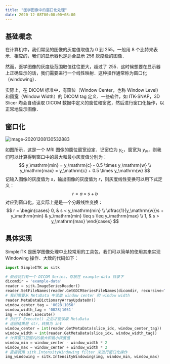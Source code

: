 ```yaml
---
title: "医学图像中的窗口化处理"
date: 2020-12-08T00:00:00+08:00
---
```


## 基础概念

在计算机中，我们常见的图像的灰度值取值为 0 到 255，一般用 8 个比特来表示．相应的，我们的显示器也是适合显示 256 灰度级的图像．

然而，医学图像的灰度级范围取值往往更大，超过了 255．这时候想要在显示器上正确显示的话，我们需要进行一个线性映射．这种操作通常称为窗口化（windowing）．

实际上，在 DICOM 标准中，有窗位（Window Center，也称 Window Level）和窗宽（Window Width）的 DICOM tag 定义．一些软件，如 ITK-SNAP，3D Slicer 均会自动读取 DICOM 数据中定义的窗位和窗宽，然后进行窗口化操作，以正常地显示图像．

## 窗口化

![image-20201208130532883](/img/mri-windowing-itk-snap.png)

如图所示，这是一个 MRI 图像的窗位窗宽设定．记窗位为 $y_\mathrm{c}$，窗宽为 $y_\mathrm{w}$，则我们可以计算得到窗口中的最大和最小灰度值分别为：
$$
y_\mathrm{min} = y_\mathrm{c} - 0.5 \times y_\mathrm{w} \\
y_\mathrm{max} = y_\mathrm{c} + 0.5 \times y_\mathrm{w}
$$
记输入图像的灰度值为 $s$，输出图像的灰度值为 $r$，则灰度线性变换可以用下式定义：
$$
r = a \times s + b
$$
对应到窗口化，这实际上是是一个分段线性变换：
$$
r = \begin{cases} 
	0, & s < y_\mathrm{min} \\
	\dfrac{1}{y_\mathrm{w}}s + y_\mathrm{min} & y_\mathrm{min} \leq s \leq y_\mathrm{max} \\
	1, & s > y_\mathrm{max}
\end{cases}
$$

## 具体实现

SimpleITK 是医学图像处理中比较常用的工具包，我们可以简单的使用其来实现 Windowing 操作．大致的代码如下：

```python
import SimpleITK as sitk

# 假设我们有一个 DICOM Series，存放在 example-data 目录下
dicomdir = 'example-data'
reader = sitk.ImageSeriesReader()
reader.SetFileNames(reader.GetGDCMSeriesFileNames(dicomdir, recursive=True))
# 我们需要从 MetaData 中读取 window center 和 window width
reader.MetaDataDictionaryArrayUpdateOn()
window_center_tag = '0028|1050'
window_width_tag = '0028|1051'
img = reader.Execute()
# 执行了 Execute() 之后才能读取 MetaData
# 返回结果是 str，转换为 int
window_center = int(reader.GetMetaData(slice_idx, window_center_tag))
window_width = int(reader.GetMetaData(slice_idx, window_width_tag))
# 计算窗口范围内的最大和最小灰度值
window_min = window_center - window_width * 2
window_max = window_center + window_width * 2
# 直接调用 sitk.IntensityWindowing filter 来进行窗口化操作
img_windowing = sitk.IntensityWindowing(img, window_min, window_max)
```


